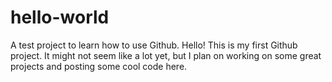 hello-world
===========

A test project to learn how to use Github.
Hello! This is my first Github project. It might not seem like a lot yet, but I plan on working on some great projects and posting some cool code here.
